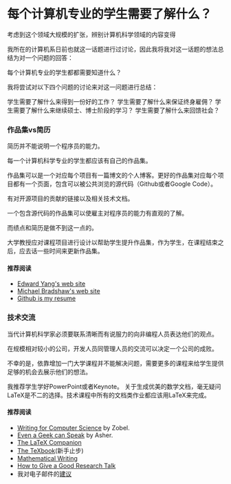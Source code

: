 每个计算机专业的学生需要了解什么？
====

考虑到这个领域大规模的扩张，辨别计算机科学领域的内容变得

我所在的计算机系日前也就这一话题进行过讨论，因此我将我对这一话题的想法总结为对一个问题的回答：

每个计算机专业的学生都都需要知道什么？

我将尝试对以下四个问题的讨论来对这一问题进行总结：

学生需要了解什么来得到一份好的工作？
学生需要了解什么来保证终身雇佣？
学生需要了解什么来继续硕士、博士阶段的学习？
学生需要了解什么来回馈社会？

### 作品集vs简历

简历并不能说明一个程序员的能力。

每一个计算机科学专业的学生都应该有自己的作品集。

作品集可以是一个对应每个项目有一篇博文的个人博客。更好的作品集对应每个项目都有一个页面，包含可以被公共浏览的源代码（Github或者Google Code）。

有对开源项目的贡献的链接以及相关技术文档。

一个包含源代码的作品集可以使雇主对程序员的能力有直观的了解。

而绩点和简历是做不到这一点的。

大学教授应对课程项目进行设计以帮助学生提升作品集，作为学生，在课程结束之后，应去话一些时间来更新作品集。

#### 推荐阅读

* [Edward Yang's web site](http://ezyang.com/)
* [Michael Bradshaw's web site](http://www.mjbshaw.com/)
* [Github is my resume](http://pydanny.blogspot.ca/2011/08/github-is-my-resume.html)

### 技术交流

当代计算机科学家必须要联系清晰而有说服力的向非编程人员表达他们的观点。

在规模相对较小的公司，开发人员同管理人员的交流可以决定一个公司的成败。

不幸的是，依靠增加一门大学课程并不能解决问题，需要更多的课程来给学生提供足够的机会去展示他们的想法。

我推荐学生学好PowerPoint或者Keynote。 关于生成优美的数学文档，毫无疑问LaTeX是不二的选择。技术课程中所有的文档类作业都应该用LaTeX来完成。

#### 推荐阅读

* [Writing for Computer Science](http://www.amazon.com/gp/product/B000SW1HKC/ref=as_li_ss_tl?ie=UTF8&camp=1789&creative=390957&creativeASIN=B000SW1HKC&linkCode=as2&tag=ucmbread-20) by Zobel.
* [Even a Geek can Speak](http://www.amazon.com/gp/product/0978577604/ref=as_li_ss_tl?ie=UTF8&tag=ucmbread-20&linkCode=as2&camp=217145&creative=399369&creativeASIN=0978577604) by Asher.
* [The LaTeX Companion](http://www.amazon.com/gp/product/0201362996/ref=as_li_ss_tl?ie=UTF8&tag=ucmbread-20&linkCode=as2&camp=217145&creative=399369&creativeASIN=0201362996)
* [The TeXbook](http://www.amazon.com/gp/product/0201134489/ref=as_li_ss_tl?ie=UTF8&tag=ucmbread-20&linkCode=as2&camp=217145&creative=399369&creativeASIN=0201134489)(新手止步)
* [Mathematical Writing](http://www-cs-faculty.stanford.edu/~uno/klr.html)
* [How to Give a Good Research Talk](http://research.microsoft.com/en-us/um/people/simonpj/papers/giving-a-talk/giving-a-talk-html.html)
* 我对电子邮件的[建议](http://matt.might.net/articles/how-to-email/)

